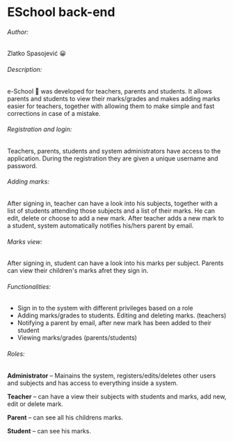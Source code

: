 # ESchool back-end
###### Author:
Zlatko Spasojević 😀

###### Description:

e-School 📘 was developed for teachers, parents and students. It allows parents and students to view their marks/grades and makes adding marks easier for teachers, together with allowing them to make simple and fast corrections in case of a mistake.

###### Registration and login:
Teachers, parents, students and system administrators have access to the application. During the registration they are given a unique username and password.

###### Adding marks:
After signing in, teacher can have a look into his subjects, together with a list of students attending those subjects and a list of their marks. He can edit, delete or choose to add a new mark. After teacher adds a new mark to a student, system automatically notifies his/hers parent by email.

###### Marks view:
After signing in, student can have a look into his marks per subject. Parents can view their children's marks afret they sign in.

###### Functionalities:
* Sign in to the system with different privileges based on a role
* Adding marks/grades to students. Editing and deleting marks. (teachers)
* Notifying a parent by email, after new mark has been added to their student
* Viewing marks/grades (parents/students)

###### Roles:
**Administrator** – Mainains the system, registers/edits/deletes other users and subjects and has access to everything inside a system.

**Teacher** – can have a view their subjects with students and marks, add new, edit or delete mark.

**Parent** – can see all his childrens marks.

**Student** – can see his marks.
